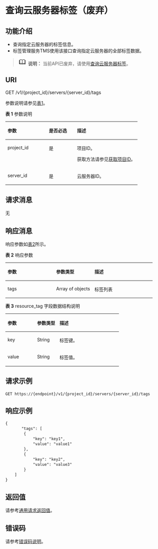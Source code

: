 # 查询云服务器标签（废弃）<a name="ZH-CN_TOPIC_0096282703"></a>

## 功能介绍<a name="section192222559445"></a>

-   查询指定云服务器的标签信息。
-   标签管理服务TMS使用该接口查询指定云服务器的全部标签数据。

>![](public_sys-resources/icon-note.gif) **说明：** 
>当前API已废弃，请使用[查询云服务器标签](查询云服务器标签.md)。

## URI<a name="section222245513448"></a>

GET /v1/\{project\_id\}/servers/\{server\_id\}/tags

参数说明请参见[表1](#table431622145919)。

**表 1**  参数说明

<a name="table431622145919"></a>
<table><thead align="left"><tr id="row1331652135919"><th class="cellrowborder" valign="top" width="31.25%" id="mcps1.2.4.1.1"><p id="p7707213"><a name="p7707213"></a><a name="p7707213"></a>参数</p>
</th>
<th class="cellrowborder" valign="top" width="21.25%" id="mcps1.2.4.1.2"><p id="p20304554"><a name="p20304554"></a><a name="p20304554"></a>是否必选</p>
</th>
<th class="cellrowborder" valign="top" width="47.5%" id="mcps1.2.4.1.3"><p id="p34056167"><a name="p34056167"></a><a name="p34056167"></a>描述</p>
</th>
</tr>
</thead>
<tbody><tr id="row19316172118595"><td class="cellrowborder" valign="top" width="31.25%" headers="mcps1.2.4.1.1 "><p id="p1531602118592"><a name="p1531602118592"></a><a name="p1531602118592"></a>project_id</p>
</td>
<td class="cellrowborder" valign="top" width="21.25%" headers="mcps1.2.4.1.2 "><p id="p0316521195914"><a name="p0316521195914"></a><a name="p0316521195914"></a>是</p>
</td>
<td class="cellrowborder" valign="top" width="47.5%" headers="mcps1.2.4.1.3 "><p id="p37593705"><a name="p37593705"></a><a name="p37593705"></a>项目ID。</p>
<p id="p1180512217438"><a name="p1180512217438"></a><a name="p1180512217438"></a>获取方法请参见<a href="获取项目ID.md">获取项目ID</a>。</p>
</td>
</tr>
<tr id="row333372112590"><td class="cellrowborder" valign="top" width="31.25%" headers="mcps1.2.4.1.1 "><p id="p2333142117596"><a name="p2333142117596"></a><a name="p2333142117596"></a>server_id</p>
</td>
<td class="cellrowborder" valign="top" width="21.25%" headers="mcps1.2.4.1.2 "><p id="p13333152110598"><a name="p13333152110598"></a><a name="p13333152110598"></a>是</p>
</td>
<td class="cellrowborder" valign="top" width="47.5%" headers="mcps1.2.4.1.3 "><p id="p16333021165919"><a name="p16333021165919"></a><a name="p16333021165919"></a>云服务器ID。</p>
</td>
</tr>
</tbody>
</table>

## 请求消息<a name="section625475584419"></a>

无

## 响应消息<a name="section1825415515447"></a>

响应参数如[表2](#table725495518449)所示。

**表 2**  响应参数

<a name="table725495518449"></a>
<table><thead align="left"><tr id="row3363185511442"><th class="cellrowborder" valign="top" width="33%" id="mcps1.2.4.1.1"><p id="p15806308"><a name="p15806308"></a><a name="p15806308"></a>参数</p>
</th>
<th class="cellrowborder" valign="top" width="26%" id="mcps1.2.4.1.2"><p id="p21995508"><a name="p21995508"></a><a name="p21995508"></a>参数类型</p>
</th>
<th class="cellrowborder" valign="top" width="41%" id="mcps1.2.4.1.3"><p id="p36805753"><a name="p36805753"></a><a name="p36805753"></a>描述</p>
</th>
</tr>
</thead>
<tbody><tr id="row4363105574411"><td class="cellrowborder" valign="top" width="33%" headers="mcps1.2.4.1.1 "><p id="p73639556446"><a name="p73639556446"></a><a name="p73639556446"></a>tags</p>
</td>
<td class="cellrowborder" valign="top" width="26%" headers="mcps1.2.4.1.2 "><p id="p103634552442"><a name="p103634552442"></a><a name="p103634552442"></a>Array of objects</p>
</td>
<td class="cellrowborder" valign="top" width="41%" headers="mcps1.2.4.1.3 "><p id="p53631955194415"><a name="p53631955194415"></a><a name="p53631955194415"></a>标签列表</p>
</td>
</tr>
</tbody>
</table>

**表 3**  resource\_tag 字段数据结构说明

<a name="table109271241135919"></a>
<table><thead align="left"><tr id="row14941114111598"><th class="cellrowborder" valign="top" width="25.929999999999996%" id="mcps1.2.4.1.1"><p id="p1729465314372"><a name="p1729465314372"></a><a name="p1729465314372"></a>参数</p>
</th>
<th class="cellrowborder" valign="top" width="19.75%" id="mcps1.2.4.1.2"><p id="p14294105313378"><a name="p14294105313378"></a><a name="p14294105313378"></a>参数类型</p>
</th>
<th class="cellrowborder" valign="top" width="54.32%" id="mcps1.2.4.1.3"><p id="p6294105323712"><a name="p6294105323712"></a><a name="p6294105323712"></a>描述</p>
</th>
</tr>
</thead>
<tbody><tr id="row39411541145917"><td class="cellrowborder" valign="top" width="25.929999999999996%" headers="mcps1.2.4.1.1 "><p id="p69411241145914"><a name="p69411241145914"></a><a name="p69411241145914"></a>key</p>
</td>
<td class="cellrowborder" valign="top" width="19.75%" headers="mcps1.2.4.1.2 "><p id="p19419419593"><a name="p19419419593"></a><a name="p19419419593"></a>String</p>
</td>
<td class="cellrowborder" valign="top" width="54.32%" headers="mcps1.2.4.1.3 "><p id="p39411241195914"><a name="p39411241195914"></a><a name="p39411241195914"></a>标签键。</p>
</td>
</tr>
<tr id="row3941204116599"><td class="cellrowborder" valign="top" width="25.929999999999996%" headers="mcps1.2.4.1.1 "><p id="p69412416595"><a name="p69412416595"></a><a name="p69412416595"></a>value</p>
</td>
<td class="cellrowborder" valign="top" width="19.75%" headers="mcps1.2.4.1.2 "><p id="p119411341165912"><a name="p119411341165912"></a><a name="p119411341165912"></a>String</p>
</td>
<td class="cellrowborder" valign="top" width="54.32%" headers="mcps1.2.4.1.3 "><p id="p6941104116591"><a name="p6941104116591"></a><a name="p6941104116591"></a>标签值。</p>
</td>
</tr>
</tbody>
</table>

## 请求示例<a name="section869483985113"></a>

```
GET https://{endpoint}/v1/{project_id}/servers/{server_id}/tags
```

## 响应示例<a name="section3731945154014"></a>

```
{
       "tags": [
        {
            "key": "key1",
            "value": "value1"
        },
        {
            "key": "key2",
            "value": "value3"
        }
    ]
}
```

## 返回值<a name="zh-cn_topic_0092803065_zh-cn_topic_0020212692_section22960139"></a>

请参考[通用请求返回值](通用请求返回值.md)。

## 错误码<a name="zh-cn_topic_0092803065_zh-cn_topic_0067161469_zh-cn_topic_0057973179_section23611955"></a>

请参考[错误码说明](错误码说明.md)。

